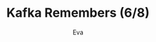 ---
media: "images/rounds/round_3/kafka_remembers_6.png"
media_type: image
title: Kafka Remembers (6/8)
author: Eva
desc: Kafka Hynes recognises Fiore Silvestri from the previous shift, remembering her actions.
---